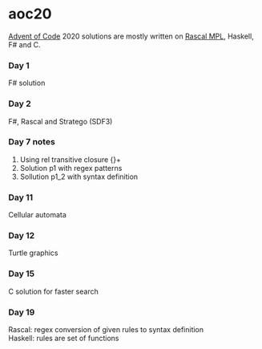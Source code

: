 # aoc20
[Advent of Code](https://adventofcode.com/) 2020 solutions are mostly written on [Rascal MPL](https://www.rascal-mpl.org/), Haskell, F# and C.

### Day 1
F# solution 

### Day 2
F#, Rascal and Stratego (SDF3) 

### Day 7 notes
1. Using rel transitive closure {}+
2. Solution p1 with regex patterns 
3. Sollution p1_2 with syntax definition 

### Day 11 
Cellular automata 

### Day 12
Turtle graphics

### Day 15 
C solution for faster search 

### Day 19 
Rascal: regex conversion of given rules to syntax definition   
Haskell: rules are set of functions

